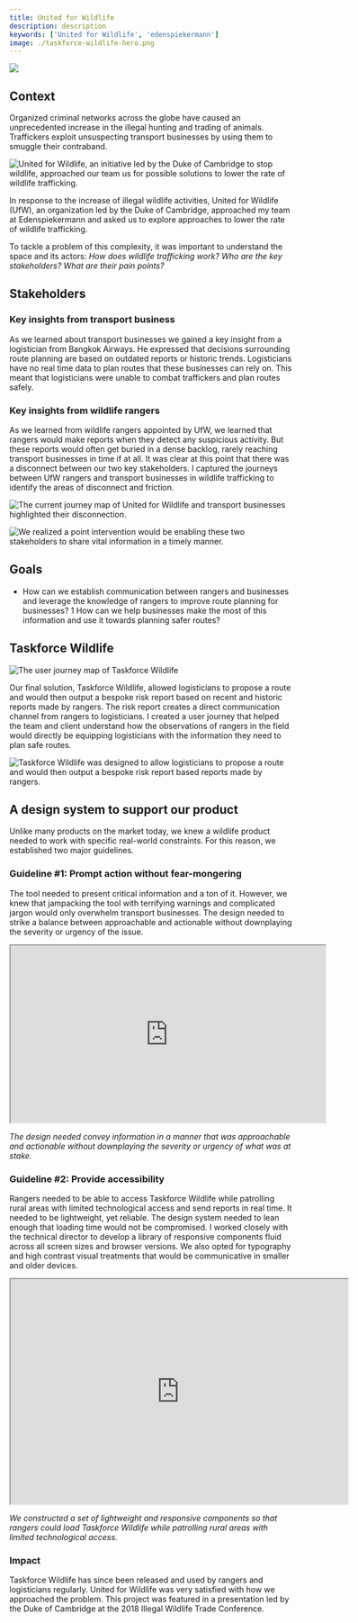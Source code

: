 ```yaml
---
title: United for Wildlife
description: description
keywords: ['United for Wildlife', 'edenspiekermann']
image: ./taskforce-wildlife-hero.png
---
```


<ProjectHeading title='Taskforce Wildlife by United for Wildlife' abstract='Supporting transport businesses in becoming more resilient to the exploitation by illegal wildlife traffickers' borderBottom />

<ProjectSection>
  <ProjectInfo title='Timeline' abstract='Launched Fall 2018' />
  <ProjectInfo title='Company' abstract='Edenspiekermann' />
  <ProjectInfo title='Role' abstract='Designed and iterated on core experiences within the application. Reported directly to the technical director of the product.' />
  <ProjectInfo title='About' abstract='Taskforce Wildlife is a tool that enables companies in the transport sector to assess their logistical decisions and confidently plan safe routes.'>
</ProjectSection>

![ ](./taskforce-wildlife-hero.png)

## Context

Organized criminal networks across the globe have caused an unprecedented increase in the illegal hunting and trading of animals. Traffickers exploit unsuspecting transport businesses by using them to smuggle their contraband.

![United for Wildlife, an initiative led by the Duke of Cambridge to stop wildlife, approached our team us for possible solutions to lower the rate of wildlife trafficking.](./taskforce-wildlife-UFW.png)

In response to the increase of illegal wildlife activities, United for Wildlife (UfW), an organization led by the Duke of Cambridge, approached my team at Edenspiekermann and asked us to explore approaches to lower the rate of wildlife trafficking.

To tackle a problem of this complexity, it was important to understand the space and its actors: _How does wildlife trafficking work? Who are the key stakeholders? What are their pain points?_

## Stakeholders

### Key insights from transport business

As we learned about transport businesses we gained a key insight from a logistician from Bangkok Airways. He expressed that decisions surrounding route planning are based on outdated reports or historic trends. Logisticians have no real time data to plan routes that these businesses can rely on. This meant that logisticians were unable to combat traffickers and plan routes safely.

### Key insights from wildlife rangers

As we learned from wildlife rangers appointed by UfW, we learned that rangers would make reports when they detect any suspicious activity. But these reports would often get buried in a dense backlog, rarely reaching transport businesses in time if at all.
It was clear at this point that there was a disconnect between our two key stakeholders. I captured the journeys between UfW rangers and transport businesses in wildlife trafficking to identify the areas of disconnect and friction.

![The current journey map of United for Wildlife and transport businesses highlighted their disconnection.](./taskforce-wildlife-current-journey.png)

![We realized a point intervention would be enabling these two stakeholders to share vital information in a timely manner.](./taskforce-wildlife-ideal-journey.png)

## Goals

- How can we establish communication between rangers and businesses and leverage the knowledge of rangers to improve route planning for businesses?
  1 How can we help businesses make the most of this information and use it towards planning safer routes?

## Taskforce Wildlife

![The user journey map of Taskforce Wildlife](taskforce-wildlife-user-journey-map.png)

Our final solution, Taskforce Wildlife, allowed logisticians to propose a route and would then output a bespoke risk report based on recent and historic reports made by rangers. The risk report creates a direct communication channel from rangers to logisticians. I created a user journey that helped the team and client understand how the observations of rangers in the field would directly be equipping logisticians with the information they need to plan safe routes.

![Taskforce Wildlife was designed to allow logisticians to propose a route and would then output a bespoke risk report based reports made by rangers.](taskforce-wildlife-risk-calculator.png)

## A design system to support our product

Unlike many products on the market today, we knew a wildlife product needed to work with specific real-world constraints. For this reason, we established two major guidelines.

### Guideline #1: Prompt action without fear-mongering

The tool needed to present critical information and a ton of it. However, we knew that jampacking the tool with terrifying warnings and complicated jargon would only overwhelm transport businesses. The design needed to strike a balance between approachable and actionable without downplaying the severity or urgency of the issue.

<iframe width="560" height="315" src="https://www.youtube.com/embed/Rs56Yv-ZqUY" width="600" height="400"></iframe>

_The design needed convey information in a manner that was approachable and actionable without downplaying the severity or urgency of what was at stake._

### Guideline #2: Provide accessibility

Rangers needed to be able to access Taskforce Wildlife while patrolling rural areas with limited technological access and send reports in real time. It needed to be lightweight, yet reliable. The design system needed to lean enough that loading time would not be compromised. I worked closely with the technical director to develop a library of responsive components fluid across all screen sizes and browser versions. We also opted for typography and high contrast visual treatments that would be communicative in smaller and older devices.

<iframe src="https://www.youtube.com/embed/B60NKcKKRiM" width="600" height="400"></iframe>

_We constructed a set of lightweight and responsive components so that rangers could load Taskforce Wildlife while patrolling rural areas with limited technological access._

### Impact

Taskforce Wildlife has since been released and used by rangers and logisticians regularly. United for Wildlife was very satisfied with how we approached the problem. This project was featured in a presentation led by the Duke of Cambridge at the 2018 Illegal Wildlife Trade Conference.
